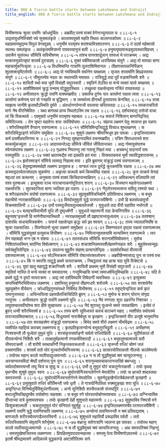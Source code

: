 ```yaml
---
title: 088 A fierce battle starts between Lakshmana and Indrajit
title_english: 088 A fierce battle starts between Lakshmana and Indrajit

---
```

<div class="audioEmbed"  caption="श्रीराम-हरिसीताराममूर्ति-घनपाठिभ्यां वचनम्" src="https://archive.org/download/Ramayana-recitation-Sriram-harisItArAmamUrti-Ghanapaati-v2/Kanda_6/Kanda_6_YK-088-A_fierce_battle_starts_between_Lakshmana_and_Indrajit_0.mp3"></div>
विभीषणवचः श्रुत्वा रावणिः क्रोधमूर्चितः ।  
अब्रवीत् परुषं वाक्यं वेगेनाभ्युत्पपात च ॥ ८८-६-१  
उद्यतायुधनिस्त्रिंशो रथे सुसमलंकृते ।  
कालाश्वयुक्ते महति स्थितः कालान्तकोपमः ॥ ८८-६-२  
महाप्रमाणमुद्यम्य विपुलं वेगवद्दृढम् ।  
धनुर्भीमं परामृश्य शरांश्चामित्रशातनान् ॥ ८८-६-३  
तं ददर्श महेष्वासो रथस्थः समलंकृतः ।  
अलंकृतममित्रघ्नो राघवस्यानुजं बली ॥ ८८-६-४  
हनुमत्पृष्ठमारूढमुदयस्थरविप्रभम् ।  
उवाचैनं सुसंरब्धः सौमित्रिं सविभीषणम् ॥ ८८-६-५  
तांश्च वानरशार्दूलान् पश्यध्वं मे पराक्रमम् ।  
अद्य मत्कारुमुकोत्सृष्टं शरवर्षं दुरासदम् ॥ ८८-६-६  
मुक्तं वर्षमिवाकाशे धारयिष्यथ संयुगे ।  
अद्य वो मामका बाणा महाकार्मुकनिःसृताः ॥ ८८-६-७  
विधमिष्यन्ति गात्राणि तूलराशिमिवानलः ।  
तीक्षणसायकनिर्भिन्नान् शूलशक्त्यृष्टितोमरैः ॥ ८८-६-८  
अद्य वो गमयिष्यामि सर्वानेन यमक्षयम् ।  
सृजतः शरवर्षाणि क्षिप्रहस्तस्य संयुगे ॥ ८८-६-९  
जीमूतस्येव नदतः कः स्थास्यति ममाग्रतः ।  
रात्रियुद्धे तदा पूर्वं वज्राशनिसमैः शरैः ॥ ८८-६-१०  
शायितौ स्थो मया भूमौ विसंज्ञौ सपुरस्सरौ ।  
स्मृतिर्न तेऽस्ति वा मन्ये व्यक्तं यातो यमक्षयम् ॥ ८८-६-११  
आशीविषसमं क्रुद्धं यन्माम् योद्धुमुपस्थितः ।  
तच्छ्रुत्वा राक्षसेन्द्रस्य गर्जितं राघवस्तदा ॥ ८८-६-१२  
अभीतवदनः क्रुद्धो रावणिं वाक्यमब्रवीत् ।  
उक्तश्च दुर्गमः पारः कार्याणां राक्षस त्वया ॥ ८८-६-१३  
कार्याणां कर्मणाम् पारं यो गच्छति स बुद्धिमान् ।  
स त्वमर्थस्य हीनार्थो दुरवापस्य केनचित् ॥ ८८-६-१४  
वाचा व्याहृत्य जानीषे कृतार्थोऽस्मिति दुर्मते ।  
अंतर्धानगतेनाजौ यस्त्वया चरितस्तदा ॥ ८८-६-१५  
तस्कराचरितो मार्गः नैष वीरनिषेवितः ।  
यथा बाणपथं प्राप्य स्थितोऽस्मि तव राक्षस ॥ ८८-६-१६  
दर्शयस्वाद्य तत्तेजो वाचा त्वं किं विकत्थसे ।  
एवमुक्तो धनुर्भीमं परामृश्य महाबलः ॥ ८८-६-१७  
ससर्ज निशितान् बाणानिंद्रजित् समितिञ्जयः ।  
तेन सृष्टा महावेगाः शराः सर्पविषोपमाः ॥ ८८-६-१८  
संप्राप्य लक्ष्मणं पेतुः श्वसन्त इव पन्नगाः ।  
शरैरतिमहावेगै र्वेगवान् रावणात्मजः ॥ ८८-६-१९  
सौमित्रिमिन्द्रजिद्युद्धे विव्याध शुभलक्षणम् ।  
स शरैरतिविद्धाङ्गो रुधिरेण समुक्षितः ॥ ८८-६-२०  
शुशुभे लक्ष्मणः श्रीमान्विधूम इव पावकः ।  
इन्द्रजित्त्वात्मनः कर्म प्रसमीक्ष्याभिगम्य च ॥ ८८-६-२१  
निनद्य सुमहानादमितं वचनमब्रवीत् ।  
पत्रिण शितधारास्ते शरा मत्कार्मुकच्युताः ॥ ८८-६-२२  
आदास्यन्तेऽद्य सौमित्रे जीवितं जीवितान्तकाः ।  
अद्य गोमायुसंघाश्च श्येनसंघाश्च लक्ष्मण ॥ ८८-६-२३  
गृध्राश्च निपतन्तु त्वां गतासुं निहतं मया ।  
क्षत्रबन्धुं सदानार्यं रामः परमदुर्मतिः ॥ ८८-६-२४  
भक्तं भ्रातरमद्यैव त्वां द्रख्यति हतं मया ।  
विस्रस्तकवचं भूमौ व्यपविद्धशरासनम् ॥ ८८-६-२५  
हृतोत्तमाङ्गं सौमित्रे त्वामद्य निहतम् मया ।  
इति ब्रुवाणम् संक्रुद्धं परुषं रावणात्मजम् ॥ ८८-६-२६  
हेतुमद्वाक्यमर्थज्ञो लक्ष्मणः प्रत्युवाच ह ।  
वाग्बलं त्यज दुर्भद्धे क्रूरकर्मासि राक्षस ॥ ८८-६-२७  
अथ कस्माद्वदस्येतत्संपादय सुकर्मणा ।  
अकृत्वा कत्थसे कर्म किमर्थमिह राक्षस ॥ ८८-६-२८  
कुरु तत्कर्म येनाहं श्रद्दध्यां तव कत्थनम् ।  
अनुक्त्वा परुषं वाक्यं किंचिदप्यनवक्षिपन् ॥ ८८-६-२९  
अविकत्थन् वधिष्यामि त्वां पश्य पुरुषाधम ।  
इत्युक्त्वा पञ्च नाराचानाकर्णापूरितान् शरान् ॥ ८८-६-३०  
विजघान महावेगाल्लक्ष्मणो राक्षसोरसि ।  
सुपत्रवाजिता बाणा ज्वलिता इव पन्नगाः ॥ ८८-६-३१  
नैरृतोरस्यभासन्त सवितू रश्मयो यथा ।  
स शरैराहतस्तेन सरोषो रावणात्मजः ॥ ८८-६-३२  
सुप्रयुक्तैस्त्रिभिर्बाणैः प्रतिविव्याध लक्ष्मणम् ।  
स बभूव महाभीमो नरराक्षससिंहयोः ॥ ८८-६-३३  
विमर्दस्तुमुलो युद्धे परस्परजयैषिणोः ।  
उभौ हि बलसंपन्नावुभौ विक्रमशालिनौ ॥ ८८-६-३४  
उभौ परमदुर्जेयावतुल्यबलतेजसौ ।  
युयुधाते तदा वीरौ ग्रहाविव नभोगतौ ॥ ८८-६-३५  
बलवृत्राविवाभीतौ युधि तौ दुष्पृधर्षणौ ।  
युयुधाते महात्मानौ तदा केसरिणाविव ॥ ८८-६-३६  
बहूनवष्^इजन्तौ हि मार्गणौघानवस्थितौ ।  
नरराक्षसमुख्यौ तौ प्रहृष्टावभ्ययुध्यताम् ॥ ८८-६-३७  
ततश्श्रान् दाशरथिः संधायामित्रकर्षणः ।  
ससर्ज राक्षसेन्द्रय कृद्धः सर्प इव श्वसन् ॥ ८८-६-३८  
तस्य ज्यातलनिर्घोषं स श्रुत्वा राक्षसाधिपः ।  
विवर्णवदनो भूत्वा लक्ष्मणं समुदैक्षत ॥ ८८-६-३९  
विषण्णवदनं दृष्ट्वा राक्षसं रावणात्मजम् ।  
सौमित्रिं युद्धसंयुक्तं प्रत्युवाच विभीषणः ॥ ८८-६-४०  
निमित्तान्युपपश्यामि यान्यस्मिन् रावणात्मजे ।  
त्वर तेन महाबाहो भग्न एष न संशयः ॥ ८८-६-४१  
ततस्संधाय सौमित्रिः शरानाशीविषोपमान् ।  
मुमोच निशितांस्तस्मिन् सर्पानिव विषोल्बणान् ॥ ८८-६-४२  
शक्राशनिसमस्पर्शैर्लक्षमणेनाहतः शरैः ।  
मुहूर्तमभवन्मूढः सर्वसंक्षुभितेन्द्रियः ॥ ८८-६-४३  
उपलभ्य मुहूर्तेन संज्ञाम् प्रत्यागतेन्द्रियः ।  
ददर्शावस्थितं वीरमाजौ दशरथात्मजम् ॥ ८८-६-४४  
सोऽभिचक्राम सौमित्रिं रोषात्संरक्तलोचनः ।  
अब्रवीछैनमासाद्य पुनः स परुषं वचः ॥ ८८-६-४५  
किं न स्मरसि तद्युद्धे प्रथमे यत्पराक्रमम् ।  
निबद्धस्त्वं सह भ्रात्रा यदा भुवि विचेष्टसे ॥ ८८-६-४६  
युवां खलु महायुद्धे शक्रानिसमैः शरैः ।  
शायितौ प्रथमम् भूमौ विसंज्ञौ सपुरःसरौ ॥ ८८-६-४७  
स्मृतिर्वा नास्ति ते मन्ये व्यक्तं वा यमसादनम् ।  
गन्तुमिच्छसि यन्मां त्वमाधर्षयितुमिच्छसि ॥ ८८-६-४८  
यदि ते प्रथमे युद्धे न दृष्टो मत्पराक्रमः ।  
अद्य त्वां दर्शयिष्यामि तिषेदानीं व्यवस्थितः ॥ ८८-६-४९  
इत्युक्त्वा सप्तभिर्बाणैरभिविव्याध लक्ष्मणम् ।  
दशभिस्तु हनूमन्तं तीक्षणधारैः शरोत्तमैः ॥ ८८-६-५०  
ततः शरशतेनैव सुप्रयुक्तेन वीर्यवान् ।  
क्रोधाद्द्विगुणसंरब्धो निर्बिभेद विभीषणम् ॥ ८८-६-५१  
तद्दृष्ट्वेन्द्रजिता कर्म कृतं रामानुजस्तदा ।  
अचिन्तयित्वा प्रहसन्नैतत्किंचिदिति ब्रुवन् ॥ ८८-६-५२  
मुमोच च शरान् घोरान् संगृह्य नरपुंगवः ।  
अभीतवदनः क्रुद्धो रावनिं लक्ष्मणो युधि ॥ ८८-६-५३  
नैवं रणगताः शूराः प्रहरन्ति निशाचर ।  
लघुवश्चाल्पवीर्याश्च शरा हीमे सुखास्तव ॥ ८८-६-५४  
नैवं शूरास्तु युध्यन्ते समरे जयकांक्षिणः ।  
इत्येवं तं ब्रुवन् धन्वी शरैरभिववर्ष ह ॥ ८८-६-५५  
तस्य बाणैः सुविध्वस्तं कवचं काञ्चनं महत् ।  
व्यशीर्यत रथोपस्थे ताराजालमिवाम्बरात् ॥ ८८-६-५६  
विधूतवर्मा नाराचैर्बभूव स कृतव्रणः ।  
इन्द्रजित्समरे वीरः प्रत्यूषे भानुमानिव ॥ ८८-६-५७  
ततः शरसहस्रेण संक्रुद्धो रावणात्मजः ।  
बिभेद समरे वीरो लक्ष्मणं भीमविद्रमः ॥ ८८-६-५८  
व्यशीर्यत महद्दिव्यं कवचम् लक्ष्मणस्य तु ।  
कृतप्रतिकृतान्योन्यं बभूवतुरभिद्रुतौ ॥ ८८-६-५९  
अभीक्षणम् निःश्वसन्तौ तौ युध्येतां तुमुलं युधि ।  
शरसंकृत्तसर्वाङ्गौ सर्वतो रुधिरोक्षितौ ॥ ८८-६-६०  
सुदीर्घकालं तौ वीरावन्योन्यं निशितैः शरैः ।  
ततक्षतुर्महत्मानौ रणकर्मविशारदौ ॥ ८८-६-६१  
बभूवतुश्चात्मजये यतौ भीमपराक्रमौ ।  
तौ शरौघै स्तथाकीर्णौ निकृत्तकवचध्वजौ ॥ ८८-६-६२  
सृजन्तौ रुधिरं चोष्णं जलं प्रस्रवणाविव ।  
शरवर्षं ततो घोरं मुञ्चतोर्भीमनिःस्वनम् ॥ ८८-६-६३  
सासारयोरिवाकाशे नीलयोः कालेमेघयोः ।  
तयोरथ महान् कालो व्यतीयाद्युध्यमानयोः ॥ ८८-६-६४  
न च तौ युद्धवैमुख्यं श्रमं चाप्युपजग्मतुः ।  
अस्त्राण्यस्त्रविदां श्रेष्ठौ दर्शयन्त् पुनः पुनः ॥ ८८-६-६५  
शरानुच्चावचाकारानन्तरिक्षे बबन्धतुः ।  
व्यपेतदोषमस्यन्तौ लघु चित्रं च सुष्ठु च ॥ ८८-६-६६  
उभौ तु तुमुलं घोरं चक्रतुर्नरराक्षसौ ।  
तयोः पृथक् पृथग्भीमः शुश्रुवे तुमुलः स्वनः ॥ ८८-६-६७  
सुघोरयोर्निःस्वनतोर्गगने मेघयोरिव ।  
तयोः स भ्राजते शब्दस्तथा समरयत्तयोः ॥ ८८-६-६८  
सुघोरयोर्निःस्वनतोर्गगने मेघयोरिव ।  
सुवर्णपुङ्खैर्नाराचैर्बलवन्तौ कृतव्रणौ ॥ ८८-६-६९  
प्रसुस्रुवाते रुधिरं कीर्तिमन्तौ जये धृतौ ।  
ते गात्रयोर्निपतिता रुक्मपुङ्खाः शरा युधि ॥ ८८-६-७०  
असृग्दिग्धा विनिष्पेतुर्विविशुर्धरणीतलम् ।  
अन्ये सुनिशितैः शस्त्रैराकाशे संजघट्टिरे ॥ ८८-६-७१  
बभञ्जुश्चिच्छिदुश्चैव तयोर्बाणाः सहस्रशः ।  
स बभूव रणे घोरस्तयोर्बाणमयश्चयः ॥ ८८-६-७२  
अग्निभ्यामिव दीप्ताभ्यां सत्रे कुशमयश्चयः ।  
तयोः कृतव्रणौ देहौ शुशुभाते महात्मनोः ॥ ८८-६-७३  
सुपुष्पाविव निष्पत्रौ वने किंशुकशाल्मली ।  
चक्रतुस्तुमुलं घोरं संनिपातं मुहुर्मुहुः ॥ ८८-६-७४  
इन्द्रजिल्लक्ष्मणश्चैव परस्परजयैषिणौ ।  
लक्ष्मणो रावणिं युद्धे रावणिश्चापि लक्ष्मणम् ॥ ८८-६-७५  
अन्योन्यं तावभिघ्नन्तौ न श्रमं प्रतिपद्यताम् ।  
बाणजालैः शरीरस्थैरवगाढैस्तरस्विनौ ॥ ८८-६-७६  
शुशुभाते महाविर्यौ प्ररूढाविव पर्वतौ ।  
ततो रुधिरस्तिक्तानि संवृतानि शरैर्भृशम् ॥ ८८-६-७७  
बभ्राजुः सर्वगात्राणि ज्वलन्त इव पावकाः ।  
तयोरथ महान् कालो व्यतीयाद्युध्यमानयोः ॥ ८८-६-७८  
न च तौ युद्धवैमुख्यं श्रमं चाप्यभिजग्मतुः ।  
अथ समरपरिश्रमं निहन्तुं ।  
समरमुखेष्वजितस्य लक्ष्मणस्य ।  
प्रियहितमुपपादयन्महात्मा ।  
समरमु पेत्य विभीषणोऽवतस्थे ॥ ८८-६-७९  
इतार्षे श्रीमद्रामायणे आदिकाव्ये युद्धकाण्डे अष्टाशीतितमः सर्गः